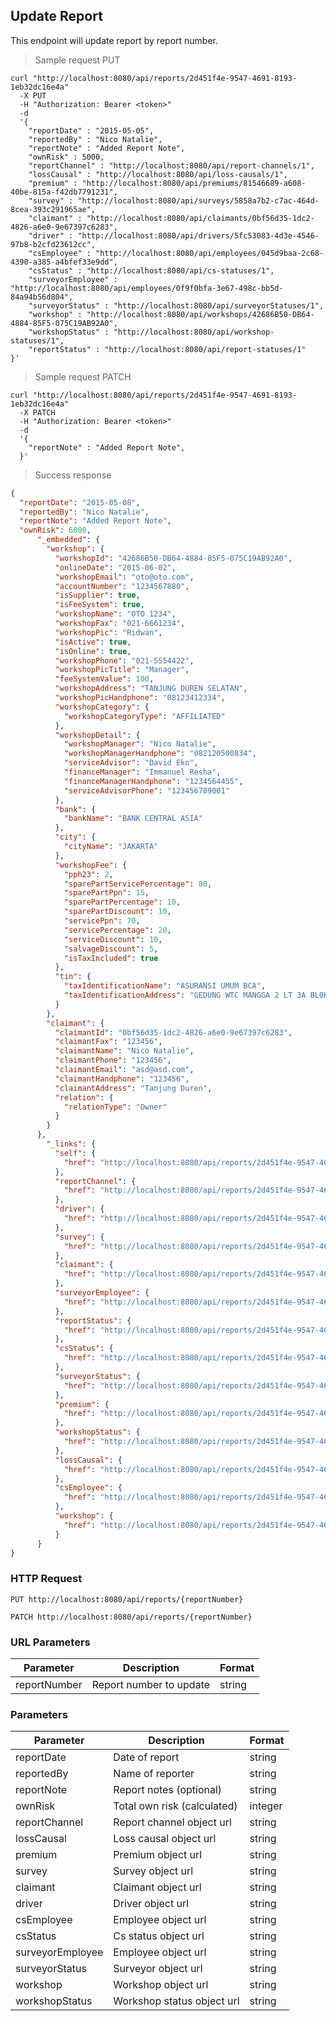 ## Update Report
This endpoint will update report by report number.

> Sample request PUT

```shell
curl "http://localhost:8080/api/reports/2d451f4e-9547-4691-8193-1eb32dc16e4a"
  -X PUT
  -H "Authorization: Bearer <token>"
  -d 
  '{
    "reportDate" : "2015-05-05",
    "reportedBy" : "Nico Natalie",
    "reportNote" : "Added Report Note",
    "ownRisk" : 5000,
    "reportChannel" : "http://localhost:8080/api/report-channels/1",
    "lossCausal" : "http://localhost:8080/api/loss-causals/1",
    "premium" : "http://localhost:8080/api/premiums/81546689-a608-40be-815a-f42db7791231",
    "survey" : "http://localhost:8080/api/surveys/5858a7b2-c7ac-464d-8cea-393c291965ae",
    "claimant" : "http://localhost:8080/api/claimants/0bf56d35-1dc2-4826-a6e0-9e67397c6283",
    "driver" : "http://localhost:8080/api/drivers/5fc53083-4d3e-4546-97b8-b2cfd23612cc",
    "csEmployee" : "http://localhost:8080/api/employees/045d9baa-2c68-4390-a385-a4bfef33e9dd",
    "csStatus" : "http://localhost:8080/api/cs-statuses/1",
    "surveyorEmployee" : "http://localhost:8080/api/employees/0f9f0bfa-3e67-498c-bb5d-84a94b56d804",
    "surveyorStatus" : "http://localhost:8080/api/surveyorStatuses/1",
    "workshop" : "http://localhost:8080/api/workshops/42686B50-DB64-4884-85F5-075C19AB92A0",
    "workshopStatus" : "http://localhost:8080/api/workshop-statuses/1",
    "reportStatus" : "http://localhost:8080/api/report-statuses/1"
}'
```

> Sample request PATCH

```shell
curl "http://localhost:8080/api/reports/2d451f4e-9547-4691-8193-1eb32dc16e4a"
  -X PATCH
  -H "Authorization: Bearer <token>"
  -d 
  '{
    "reportNote" : "Added Report Note",
  }'
```


> Success response

```json
{
  "reportDate": "2015-05-08",
  "reportedBy": "Nico Natalie",
  "reportNote": "Added Report Note",
  "ownRisk": 6000,
      "_embedded": {
        "workshop": {
          "workshopId": "42686B50-DB64-4884-85F5-075C19AB92A0",
          "onlineDate": "2015-06-02",
          "workshopEmail": "oto@oto.com",
          "accountNumber": "1234567880",
          "isSupplier": true,
          "isFeeSystem": true,
          "workshopName": "OTO 1234",
          "workshopFax": "021-6661234",
          "workshopPic": "Ridwan",
          "isActive": true,
          "isOnline": true,
          "workshopPhone": "021-5554422",
          "workshopPicTitle": "Manager",
          "feeSystemValue": 100,
          "workshopAddress": "TANJUNG DUREN SELATAN",
          "workshopPicHandphone": "08123412334",
          "workshopCategory": {
            "workshopCategoryType": "AFFILIATED"
          },
          "workshopDetail": {
            "workshopManager": "Nico Natalie",
            "workshopManagerHandphone": "082120500834",
            "serviceAdvisor": "David Eko",
            "financeManager": "Immanuel Resha",
            "financeManagerHandphone": "1234564455",
            "serviceAdvisorPhone": "123456789001"
          },
          "bank": {
            "bankName": "BANK CENTRAL ASIA"
          },
          "city": {
            "cityName": "JAKARTA"
          },
          "workshopFee": {
            "pph23": 2,
            "sparePartServicePercentage": 80,
            "sparePartPpn": 15,
            "sparePartPercentage": 10,
            "sparePartDiscount": 10,
            "servicePpn": 70,
            "servicePercentage": 20,
            "serviceDiscount": 10,
            "salvageDiscount": 5,
            "isTaxIncluded": true
          },
          "tin": {
            "taxIdentificationName": "ASURANSI UMUM BCA",
            "taxIdentificationAddress": "GEDUNG WTC MANGGA 2 LT 3A BLOK CL003"
          }
        },
        "claimant": {
          "claimantId": "0bf56d35-1dc2-4826-a6e0-9e67397c6283",
          "claimantFax": "123456",
          "claimantName": "Nico Natalie",
          "claimantPhone": "123456",
          "claimantEmail": "asd@asd.com",
          "claimantHandphone": "123456",
          "claimantAddress": "Tanjung Duren",
          "relation": {
            "relationType": "Owner"
          }
        }
      },
        "_links": {
          "self": {
            "href": "http://localhost:8080/api/reports/2d451f4e-9547-4691-8193-1eb32dc16e4a"
          },
          "reportChannel": {
            "href": "http://localhost:8080/api/reports/2d451f4e-9547-4691-8193-1eb32dc16e4a/reportChannel"
          },
          "driver": {
            "href": "http://localhost:8080/api/reports/2d451f4e-9547-4691-8193-1eb32dc16e4a/driver"
          },
          "survey": {
            "href": "http://localhost:8080/api/reports/2d451f4e-9547-4691-8193-1eb32dc16e4a/survey"
          },
          "claimant": {
            "href": "http://localhost:8080/api/reports/2d451f4e-9547-4691-8193-1eb32dc16e4a/claimant"
          },
          "surveyorEmployee": {
            "href": "http://localhost:8080/api/reports/2d451f4e-9547-4691-8193-1eb32dc16e4a/surveyorEmployee"
          },
          "reportStatus": {
            "href": "http://localhost:8080/api/reports/2d451f4e-9547-4691-8193-1eb32dc16e4a/reportStatus"
          },
          "csStatus": {
            "href": "http://localhost:8080/api/reports/2d451f4e-9547-4691-8193-1eb32dc16e4a/csStatus"
          },
          "surveyorStatus": {
            "href": "http://localhost:8080/api/reports/2d451f4e-9547-4691-8193-1eb32dc16e4a/surveyorStatus"
          },
          "premium": {
            "href": "http://localhost:8080/api/reports/2d451f4e-9547-4691-8193-1eb32dc16e4a/premium"
          },
          "workshopStatus": {
            "href": "http://localhost:8080/api/reports/2d451f4e-9547-4691-8193-1eb32dc16e4a/workshopStatus"
          },
          "lossCausal": {
            "href": "http://localhost:8080/api/reports/2d451f4e-9547-4691-8193-1eb32dc16e4a/lossCausal"
          },
          "csEmployee": {
            "href": "http://localhost:8080/api/reports/2d451f4e-9547-4691-8193-1eb32dc16e4a/csEmployee"
          },
          "workshop": {
            "href": "http://localhost:8080/api/reports/2d451f4e-9547-4691-8193-1eb32dc16e4a/workshop"
          }
      }
}
```

### HTTP Request

`PUT http://localhost:8080/api/reports/{reportNumber}`

`PATCH http://localhost:8080/api/reports/{reportNumber}`

### URL Parameters
Parameter | Description | Format
--------- | ----------- | ---------
reportNumber| Report number to update | string

###  Parameters

Parameter | Description | Format
--------- | ----------- | ---------
reportDate | Date of report | string
reportedBy | Name of reporter | string
reportNote | Report notes (optional) | string
ownRisk | Total own risk (calculated) | integer
reportChannel | Report channel object url | string
lossCausal | Loss causal object url | string
premium | Premium object url | string
survey | Survey object url | string
claimant | Claimant object url | string
driver | Driver object url | string
csEmployee | Employee object url | string
csStatus | Cs status object url | string
surveyorEmployee | Employee object url | string
surveyorStatus | Surveyor object url | string
workshop | Workshop object url | string
workshopStatus | Workshop status object url | string
